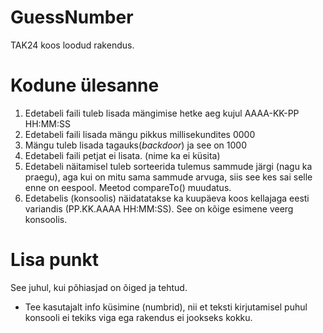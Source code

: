 # GuessNumber
TAK24 koos loodud rakendus.

# Kodune ülesanne
1. Edetabeli faili tuleb lisada mängimise hetke aeg kujul AAAA-KK-PP HH:MM:SS
2. Edetabeli faili lisada mängu pikkus millisekundites 0000
3. Mängu tuleb lisada tagauks(_backdoor_) ja see on 1000
4. Edetabeli faili petjat ei lisata. (nime ka ei küsita)
5. Edetabeli näitamisel tuleb sorteerida tulemus sammude järgi (nagu ka praegu), aga kui on mitu sama sammude arvuga, siis see kes sai selle enne on eespool. Meetod compareTo() muudatus.
6. Edetabelis (konsoolis) näidatatakse ka kuupäeva koos kellajaga eesti variandis (PP.KK.AAAA HH:MM:SS). See on kõige esimene veerg konsoolis.

# Lisa punkt
See juhul, kui põhiasjad on õiged ja tehtud.
* Tee kasutajalt info küsimine (numbrid), nii et teksti kirjutamisel puhul konsooli ei tekiks viga ega rakendus ei jookseks kokku.